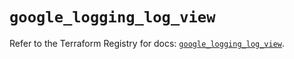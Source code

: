 # `google_logging_log_view`

Refer to the Terraform Registry for docs: [`google_logging_log_view`](https://registry.terraform.io/providers/hashicorp/google/6.19.0/docs/resources/logging_log_view).
